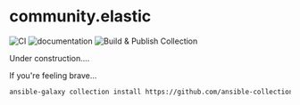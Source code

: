 # community.elastic

![CI](https://github.com/ansible-collections/community.elastic/workflows/CI/badge.svg)
![documentation](https://github.com/ansible-collections/community.elastic/workflows/documentation/badge.svg)
![Build & Publish Collection](https://github.com/ansible-collections/community.elastic/workflows/Build%20&%20Publish%20Collection/badge.svg)

Under construction....

If you're feeling brave...

```bash
ansible-galaxy collection install https://github.com/ansible-collections/community.elastic/releases/download/latest/community-elastic-latest.tar.gz
```

